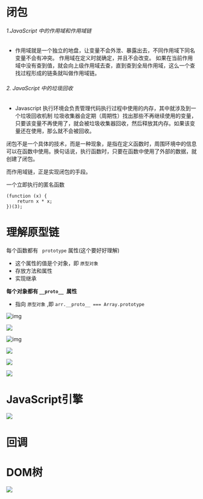 # 闭包

###### 1.JavaScript 中的作用域和作用域链

* 作用域就是一个独立的地盘，让变量不会外泄、暴露出去，不同作用域下同名变量不会有冲突。
  作用域在定义时就确定，并且不会改变。
  如果在当前作用域中没有查到值，就会向上级作用域去查，直到查到全局作用域，这么一个查找过程形成的链条就叫做作用域链。

###### 2. JavaScript 中的垃圾回收

* Javascript 执行环境会负责管理代码执行过程中使用的内存，其中就涉及到一个垃圾回收机制
  垃圾收集器会定期（周期性）找出那些不再继续使用的变量，只要该变量不再使用了，就会被垃圾收集器回收，然后释放其内存。如果该变量还在使用，那么就不会被回收。

闭包不是一个具体的技术，而是一种现象，是指在定义函数时，周围环境中的信息可以在函数中使用。换句话说，执行函数时，只要在函数中使用了外部的数据，就创建了闭包。

而作用域链，正是实现闭包的手段。


一个立即执行的匿名函数

```
(function (x) {
    return x * x;
})(3);
```


# 理解原型链

每个函数都有 ` prototype` 属性(这个要好好理解)

* 这个属性的值是个对象，即  `原型对象`
* 存放方法和属性
* 实现继承

**每个对象都有   `__proto__ `属性**

* 指向  `原型对象`      ,即 `arr.__proto__ === Array.prototype`

![img](https://images0.cnblogs.com/blog/138012/201409/172121182841896.png)

![](https://images0.cnblogs.com/blog/138012/201409/172130097842386.png)

![img](https://images0.cnblogs.com/blog/138012/201409/181509180812624.png)

![](https://images0.cnblogs.com/blog/138012/201409/181512068463597.png)

![](https://images0.cnblogs.com/blog/138012/201409/181512489403338.png)

![](https://images0.cnblogs.com/blog/138012/201409/181637013624694.png)

# JavaScript引擎

![](https://pic2.zhimg.com/80/v2-18409b149a59d93fcfb3722c0bf0d471_720w.webp)

# 回调

# DOM树

![](http://doc.bufanui.com/uploads/html-css/images/m_17efc80bff4a613ddb02bca6a3811bc6_r.png)
